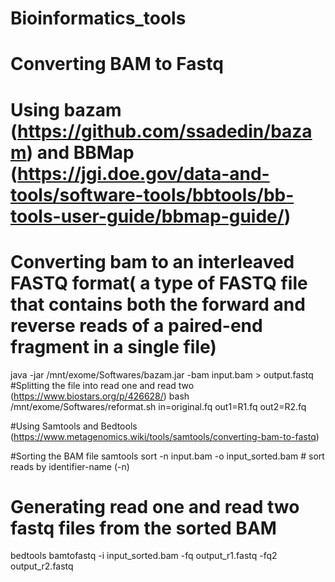 # Bioinformatics_tools

# Converting BAM to Fastq

# Using bazam (https://github.com/ssadedin/bazam) and BBMap (https://jgi.doe.gov/data-and-tools/software-tools/bbtools/bb-tools-user-guide/bbmap-guide/)
# Converting bam to an interleaved FASTQ format( a type of FASTQ file that contains both the forward and reverse reads of a paired-end fragment in a single file)
java -jar /mnt/exome/Softwares/bazam.jar -bam input.bam > output.fastq
#Splitting the file into read one and read two (https://www.biostars.org/p/426628/)
bash /mnt/exome/Softwares/reformat.sh in=original.fq out1=R1.fq out2=R2.fq


#Using Samtools and Bedtools (https://www.metagenomics.wiki/tools/samtools/converting-bam-to-fastq)

#Sorting the BAM file 
samtools sort -n input.bam -o input_sorted.bam   # sort reads by identifier-name (-n)
# Generating read one and read two fastq files from the sorted BAM
bedtools bamtofastq -i input_sorted.bam -fq output_r1.fastq -fq2 output_r2.fastq
